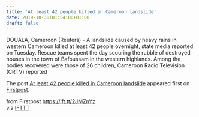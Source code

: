 ```yaml
---
title: 'At least 42 people killed in Cameroon landslide'
date: 2019-10-30T01:54:00+01:00
draft: false
---
```


DOUALA, Cameroon (Reuters) - A landslide caused by heavy rains in western Cameroon killed at least 42 people overnight, state media reported on Tuesday. Rescue teams spent the day scouring the rubble of destroyed houses in the town of Bafoussam in the western highlands. Among the bodies recovered were those of 26 children, Cameroon Radio Television (CRTV) reported

The post [At least 42 people killed in Cameroon landslide](http://www.firstpost.com/world/at-least-42-people-killed-in-cameroon-landslide-7570601.html) appeared first on [Firstpost](http://www.firstpost.com).

  
  
from Firstpost https://ift.tt/2JMZnYz  
via [IFTTT](https://ifttt.com/?ref=da&site=blogger)